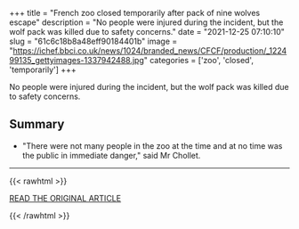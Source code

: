 +++
title = "French zoo closed temporarily after pack of nine wolves escape"
description = "No people were injured during the incident, but the wolf pack was killed due to safety concerns."
date = "2021-12-25 07:10:10"
slug = "61c6c18b8a48eff90184401b"
image = "https://ichef.bbci.co.uk/news/1024/branded_news/CFCF/production/_122499135_gettyimages-1337942488.jpg"
categories = ['zoo', 'closed', 'temporarily']
+++

No people were injured during the incident, but the wolf pack was killed due to safety concerns.

## Summary

- "There were not many people in the zoo at the time and at no time was the public in immediate danger," said Mr Chollet.

---

{{< rawhtml >}}
  <p class="article-category">
    <a target="_blank" href="https://www.bbc.com/news/world-europe-59786665">READ THE ORIGINAL ARTICLE</a>
  </p>
{{< /rawhtml >}}
